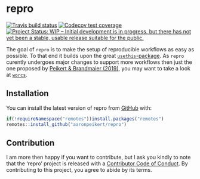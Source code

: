 
<!-- README.md is generated from README.Rmd. Please edit that file -->

# repro

<!-- badges: start -->

[![Travis build
status](https://travis-ci.org/aaronpeikert/repro.svg?branch=master)](https://travis-ci.org/aaronpeikert/repro)
[![Codecov test
coverage](https://codecov.io/gh/aaronpeikert/repro/branch/master/graph/badge.svg)](https://codecov.io/gh/aaronpeikert/repro?branch=master)
[![Project Status: WIP – Initial development is in progress, but there
has not yet been a stable, usable release suitable for the
public.](https://www.repostatus.org/badges/latest/wip.svg)](https://www.repostatus.org/#wip)
<!-- badges: end -->

The goal of `repro` is to make the setup of reproducible workflows as
easy as possible. To that end it builds upon the great
[`usethis`-package](https://github.com/r-lib/usethis). As `repro`
curently undergoes major changes to support more workflows then just the
one proposed by [Peikert & Brandmaier
(2019)](https://psyarxiv.com/8xzqy/), you may want to take a look at
[`worcs`](https://github.com/cjvanlissa/worcs).

## Installation

You can install the latest version of repro from
[GitHub](https://github.com/aaronpeikert/repro) with:

``` r
if(!requireNamespace("remotes"))install.packages("remotes")
remotes::install_github("aaronpeikert/repro")
```

## Contribution

I am more then happy if you want to contribute, but I ask you kindly to
note that the ‘repro’ project is released with a [Contributor Code of
Conduct](CODE_OF_CONDUCT.md). By contributing to this project, you agree
to abide by its terms.
